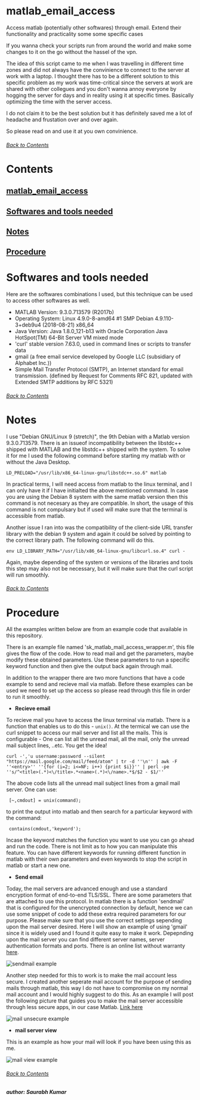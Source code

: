 # matlab_email_access
Access matlab (potentially other softwares) through email. Extend their functionality and practicality some some specific cases

If you wanna check your scripts run from around the world and make some changes to it on the go without the hassel of the vpn.

The idea of this script came to me when I was travelling in different time zones and did not always have the convinience to connect to the server at work with a laptop. I thought there has to be a different solution to this specific problem as my work was time-critical since the servers at work are shared with other collegues and you don't wanna annoy everyone by hogging the server for days and in reality using it at specific times. Basically optimizing the time with the server access.

I do not claim it to be the best solution but it has definitely saved me a lot of headache and frustation over and over again.

So please read on and use it at you own convinience.
###### [Back to Contents](https://github.com/saurabhsay/matlab_email_access/blob/master/README.md#Contents)

# Contents
## [matlab_email_access](https://github.com/saurabhsay/matlab_email_access/blob/master/README.md#matlab_email_access-1)
## [Softwares and tools needed](https://github.com/saurabhsay/matlab_email_access/blob/master/README.md#softwares-and-tools-needed-1)
## [Notes](https://github.com/saurabhsay/matlab_email_access/blob/master/README.md#notes-1)
## [Procedure](https://github.com/saurabhsay/matlab_email_access/blob/master/README.md#procedure-1)

# Softwares and tools needed
Here are the softwares combinations I used, but this technique can be used to access other softwares as well.

+ MATLAB Version: 9.3.0.713579 (R2017b)
+ Operating System: Linux 4.9.0-8-amd64 #1 SMP Debian 4.9.110-3+deb9u4 (2018-08-21) x86_64
+ Java Version: Java 1.8.0_121-b13 with Oracle Corporation Java HotSpot(TM) 64-Bit Server VM mixed mode
+ 'curl' stable version 7.63.0, used in command lines or scripts to transfer data
+ gmail (a free email service developed by Google LLC (subsidiary of Alphabet Inc.))
+ Simple Mail Transfer Protocol (SMTP), an Internet standard for email transmission. (defined by Request for Comments RFC 821, updated with Extended SMTP additions by RFC 5321)
###### [Back to Contents](https://github.com/saurabhsay/matlab_email_access/blob/master/README.md#Contents)

# Notes
I use "Debian GNU/Linux 9 (stretch)", the 9th Debian with a Matlab version 9.3.0.713579. There is an issueof  incompatibility between the libstdc++ shipped with MATLAB and the libstdc++ shipped with the system. To solve it for me I used the following command before starting my matlab with or without the Java Desktop.
```shell
LD_PRELOAD="/usr/lib/x86_64-linux-gnu/libstdc++.so.6" matlab
```
In practical terms, I will need access from matlab to the linux terminal, and I can only have it if I have initialted the above mentioned command. In case you are using the Debian 8 system with the same matlab version then this command is not necesary as they are compatible. In short, the usage of this command is not compulsary but if used will make sure that the terminal is accessible from matlab.

Another issue I ran into was the compatibility of the client-side URL transfer library with the debian 9 system and again it could be solved by pointing to the correct library path. The following command will do this.
```shell
env LD_LIBRARY_PATH="/usr/lib/x86_64-linux-gnu/libcurl.so.4" curl -
```
Again, maybe depending of the system or versions of the libraries and tools this step may also not be necessary, but it will make sure that the curl script will run smoothly.
###### [Back to Contents](https://github.com/saurabhsay/matlab_email_access/blob/master/README.md#Contents)

# Procedure
All the examples written below are from an example code that available in this repository.

There is an example file named 'sk_matlab_mail_access_wrapper.m', this file gives the flow of the code. How to read mail and get the parameters, maybe modify these obtained parameters. Use these parameters to run a specific keyword function and then give the output back again through mail.

In addition to the wrapper there are two more functions that have a code example to send and recieve mail via matlab. Before these examples can be used we need to set up the access so please read through this file in order to run it smoothly.

+ **Recieve email**

To recieve mail you have to access the linux terminal via matlab. There is a function that enables us to do this - `unix()`. At the termical we can use the curl snippet to access our mail server and list all the mails. This is configurable - One can list all the unread mail, all the mail, only the unread mail subject lines, ..etc. You get the idea!
```shell
curl -','u username:password --silent "https://mail.google.com/mail/feed/atom" | tr -d ''\n'' | awk -F ''<entry>'' ''{for (i=2; i<=NF; i++) {print $i}}'' | perl -pe ''s/^<title>(.*)<\/title>.*<name>(.*)<\/name>.*$/$2 - $1/''
```
The above code lists all the unread mail subject lines from a gmail mail server. One can use:
```shell
 [~,cmdout] = unix(command);
 ```
 to print the output into matlab and then search for a particular keyword with the command:
```shell
 contains(cmdout,'keyword');
 ```
 Incase the keyword matches the function you want to use you can go ahead and run the code. There is not limit as to how you can manipulate this feature. You can have different keywords for running different function in matlab with their own parameters and even keywords to stop the script in matlab or start a new one.

+ **Send email**

Today, the mail servers are advanced enough and use a standard encryption format of end-to-end TLS/SSL. There are some parameters that are attached to use this protocol. In matlab there is a function 'sendmail' that is configured for the unencrypted connection by default, hence we can use some snippet of code to add these extra required parameters for our purpose. Please make sure that you use the correct settings sepending upon the mail server desired. Here I will show an example of using 'gmail' since it is widely used and I found it quite easy to make it work. Depepnding upon the mail server you can find different server names, server authentication formats and ports. There is an online list without warranty [here](https://www.arclab.com/en/kb/email/list-of-smtp-and-pop3-servers-mailserver-list.html).

![sendmail example](https://github.com/saurabhsay/matlab_email_access/blob/master/images/mail_send.jpg)

Another step needed for this to work is to make the mail account less secure. I created another seperate mail account for the purpose of sending mails through matlab, this way I do not have to compromise on my normal mail account and I would highly suggest to do this. As an example I will post the following picture that guides you to make the mail server accessible through less secure apps, in our case Matlab. [Link here](https://support.google.com/accounts/answer/6010255?hl=en)

![mail unsecure example](https://github.com/saurabhsay/matlab_email_access/blob/master/images/mail_unsecure.jpg)

+ **mail server view**

This is an example as how your mail will look if you have been using this as me.

![mail view example](https://github.com/saurabhsay/matlab_email_access/blob/master/images/mail_display.jpg)

###### [Back to Contents](https://github.com/saurabhsay/matlab_email_access/blob/master/README.md#Contents)


***author: Saurabh Kumar*** 
